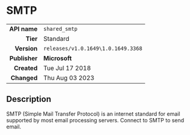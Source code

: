 # SMTP
| | |
|-:|-|
|**API name**|`shared_smtp`|
|**Tier**|Standard|
|**Version**|`releases/v1.0.1649\1.0.1649.3368`|
|**Publisher**|**Microsoft**|
|**Created**|Tue Jul 17 2018|
|**Changed**|Thu Aug 03 2023|

## Description
SMTP (Simple Mail Transfer Protocol) is an internet standard for email supported by most email processing servers. Connect to SMTP to send email.
